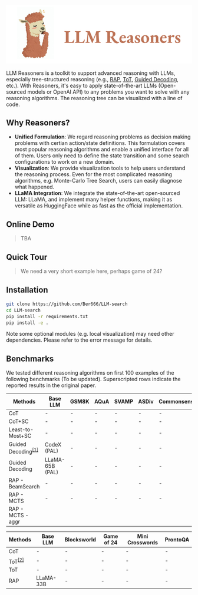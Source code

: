 ![logo](images/image.png#pic_center)

LLM Reasoners is a toolkit to support advanced reasoning with LLMs, especially tree-structured reasoning (e.g., [RAP](https://arxiv.org/abs/2305.14992), [ToT](https://arxiv.org/abs/2305.10601), [Guided Decoding](https://arxiv.org/abs/2305.00633), etc.). With Reasoners, it's easy to apply state-of-the-art LLMs (Open-sourced models or OpenAI API) to any problems you want to solve with any reasoning algorithms. The reasoning tree can be visualized with a line of code.

## Why Reasoners?
- **Unified Formulation**: We regard reasoning problems as decision making problems with certian action/state definitions. This formulation covers most popular reasoning algorithms and enable a unified interface for all of them. Users only need to define the state transition and some search configurations to work on a new domain.
- **Visualization**: We provide visualization tools to help users understand the reasoning process. Even for the most complicated reasoning algorithms, e.g. Monte-Carlo Tree Search, users can easily diagnose what happened.
- **LLaMA Integration**: We integrate the state-of-the-art open-sourced LLM: LLaMA, and implement many helper functions, making it as versatile as HuggingFace while as fast as the official implementation.


## Online Demo
> TBA

## Quick Tour
> We need a very short example here, perhaps game of 24?

## Installation
```bash
git clone https://github.com/Ber666/LLM-search
cd LLM-search
pip install -r requirements.txt
pip install -e .
```
Note some optional modules (e.g. local visualization) may need other dependencies. Please refer to the error message for details.

## Benchmarks
We tested different reasoning algorithms on first 100 examples of the following benchmarks (To be updated). Superscripted rows indicate the reported results in the original paper.

|Methods|Base LLM|GSM8K|AQuA|SVAMP|ASDiv|CommonsenseQA|StrategyQA|
|-|-|-|-|-|-|-|-|
|CoT|-|-|-|-|-|-|-|
|CoT+SC|-|-|-|-|-|-|-|
|Least-to-Most+SC|-|-|-|-|-|-|-|
|Guided Decoding<sup>[[1]](https://arxiv.org/abs/2305.00633)</sup>|CodeX (PAL)|-|-|-|-|-|-|
|Guided Decoding|LLaMA-65B (PAL)|-|-|-|-|-|-|
|RAP - BeamSearch|-|-|-|-|-|-|-|
|RAP - MCTS|-|-|-|-|-|-|-|
|RAP - MCTS - aggr|


|Methods|Base LLM|Blocksworld|Game of 24|Mini Crosswords|ProntoQA|
|-|-|-|-|-|-|
|CoT|-|-|-|-|-|
|ToT<sup>[[2]](https://arxiv.org/abs/2305.10601)<sup>|-|-|-|-|-|
|ToT|-|-|-|-|-|
|RAP|LLaMA-33B|-|-|-|-|

